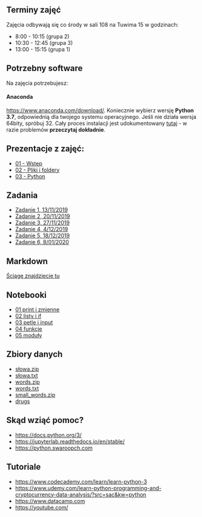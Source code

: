 ## Terminy zajęć

Zajęcia odbywają się co środy w sali 108 na Tuwima 15 w godzinach:

- 8:00 - 10:15 (grupa 2)
- 10:30 - 12:45 (grupa 3)
- 13:00 - 15:15 (grupa 1)

## Potrzebny software

Na zajęcia potrzebujesz:

#### Anaconda 

<https://www.anaconda.com/download/>. Koniecznie wybierz wersję **Python 3.7**, odpowiednią dla twojego systemu operacyjnego. Jeśli nie działa wersja 64bity, spróbuj 32. Cały proces instalacji jest udokumentowany [tutaj](http://docs.anaconda.com/anaconda/install/) - w razie problemów **przeczytaj dokładnie**.


## Prezentacje z zajęć:

- [01 - Wstęp](intro.html)
- [02 - Pliki i foldery](pliki.html)
- [03 - Python](python.html)

## Zadania

- [Zadanie 1, 13/11/2019](zadania/zad1)
- [Zadanie 2, 20/11/2019](zadania/zad2)
- [Zadanie 3, 27/11/2019](zadania/zad3)
- [Zadanie 4, 4/12/2019](zadania/zad4)
- [Zadanie 5, 18/12/2019](zadania/zad5)
- [Zadanie 6, 8/01/2020](zadania/zad6)


## Markdown

[Ściągę znajdziecie tu](markdown)

## Notebooki

- [01 print i zmienne](https://github.com/k-basinski/tipn/blob/master/01_print_zmienne.ipynb)
- [02 listy i if](https://github.com/k-basinski/tipn/blob/master/02_listy_if.ipynb)
- [03 pętle i input](https://github.com/k-basinski/tipn/blob/master/03_petle_input.ipynb)
- [04 funkcje](https://github.com/k-basinski/tipn/blob/master/04_funkcje.ipynb)
- [05 moduły](https://github.com/k-basinski/tipn/blob/master/05_moduly.ipynb)

## Zbiory danych

- [słowa.zip](https://github.com/k-basinski/tipn/raw/master/data/slowa.zip)
- [słowa.txt](https://github.com/k-basinski/tipn/raw/master/data/slowa.txt)
- [words.zip](https://github.com/k-basinski/tipn/raw/master/data/words.zip)
- [words.txt](https://github.com/k-basinski/tipn/raw/master/data/words.txt)
- [small_words.zip](https://github.com/k-basinski/tipn/raw/master/data/small_words.zip)
- [drugs](https://github.com/k-basinski/tipn/raw/master/data/drugs.zip)

## Skąd wziąć pomoc?

- <https://docs.python.org/3/>
- <https://jupyterlab.readthedocs.io/en/stable/>
- <https://python.swaroopch.com>

## Tutoriale

- <https://www.codecademy.com/learn/learn-python-3>
- <https://www.udemy.com/learn-python-programming-and-cryptocurrency-data-analysis/?src=sac&kw=python>
- <https://www.datacamp.com>
- <https://youtube.com/>